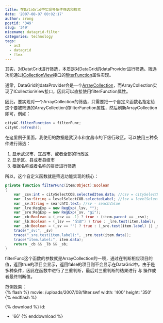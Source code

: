 ```yaml
---
title: 在DataGrid中实现多条件筛选和搜索
date: '2007-08-07 00:02:17'
author: zrong
postid: '349'
slug: '349'
nicename: datagrid-filter
categories: technology
tags:
  - as3
  - datagrid
  - flex
---
```


其实，对DatatGrid进行筛选，本质是对DataGrid的dataProvider进行筛选。筛选功能通过[ICollectionView](http://blog.zengrong.net/post/348.html)接口的[filterFunction](http://livedocs.adobe.com/flex/201/langref/mx/collections/ICollectionView.html#filterFunction)属性实现。

通常，DataGrid的dataProvider会是一个[ArrayCollection](http://livedocs.adobe.com/flex/201/langref/mx/collections/ArrayCollection.html)，而ArrayCollection实现了ICollectionView接口，因此可以直接使用filterFunction属性。

因此，要实现对一个ArrayCollection的筛选，只需要把一个自定义函数名指定给这个要被筛选的ArrayCollection的filterFunction属性，然后刷新ArrayCollection即可，例如：

``` ActionScript
cityAC.filterFunction = filterFunc;
cityAC.refresh();
```

在这里例子里面，我使用的数据是武汉市和宜昌市的下级行政区。可以使用三种条件进行筛选：

1.  显示武汉市、宜昌市、或者全部的行政区
2.  显示区、县或者县级市
3.  根据名称或者名称的拼音进行筛选

所以，这个自定义函数就是筛选功能实现的核心：<!--more-->

``` ActionScript
private function filterFunc(item:Object):Boolean
{
    var _csv:int = citySelectCOB.selectedItem.data; //csv = citySelectValue
    var _lsv:String = levelSelectCOB.selectedLabel; //lsv = levelSelectValue
    var _sv:String = searchTI.text; //sv - seachValue
    var _lre:RegExp = new RegExp(_lsv, "");
    var _sre:RegExp = new RegExp(_sv, "gi");
    var _cb:Boolean = (_csv == -1) ? true : (item.parent == _csv);
    var _lb:Boolean = (_lsv == "全部") ? true : _lre.test(item.label);
    var _sb:Boolean = (_sv == "") ? true : (_sre.test(item.label) || _sre.test(item.data));
    trace("_sv:", _sv)
    trace("_sre.test(item.label):", _sre.test(item.data));
    trace("item.label:", item.data);
    return _cb && _lb && _sb;
}
```

filterFunc这个函数的参数就是ArrayCollection的一项，通过在判断相应项目的值，返回true的项目会显示，返回false的项目则不会显示在DataGrid中。由于是多种条件，因此在函数中进行了三重判断，最后对三重判断的结果进行
与 操作或者最终判断值。

范例效果：  
{% flash %}
movie: /uploads/2007/08/filter.swf
width: '400'
height: '350'
{% endflash %}

{% download %}
id:
  - '66'
{% enddownload %}

